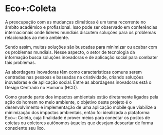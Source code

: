 # Eco+:Coleta

A preocupação com as mudanças climáticas é um tema recorrente no âmbito acadêmico e profissional. Isso pode ser observado em conferências internacionais onde líderes mundiais discutem soluções para os problemas relacionados ao meio ambiente.

Sendo assim, muitas soluções são buscadas para minimizar ou acabar com os problemas mundiais. Nesse aspecto, o setor de tecnologia da informação busca soluções inovadoras e de aplicação social para combater tais problemas.

As abordagens inovadoras têm como características comuns serem centradas nas pessoas e baseadas na criatividade, criando soluções inovadoras e de aplicação social. Entre as abordagens inovadoras está o Design Centrado no Humano (HCD).

Como grande parte dos impactos ambientais estão diretamente ligados pela ação do homem no meio ambiente, o objetivo deste projeto é o desenvolvimento e implementação de uma aplicação mobile que viabilize a minimização dos impactos ambientais, então foi idealizada a plataforma Eco+: Coleta, cuja finalidade é prover meios para conectar os postos de coletas ou coletores autônomos àqueles que desejam descartar de forma consciente seu lixo.
